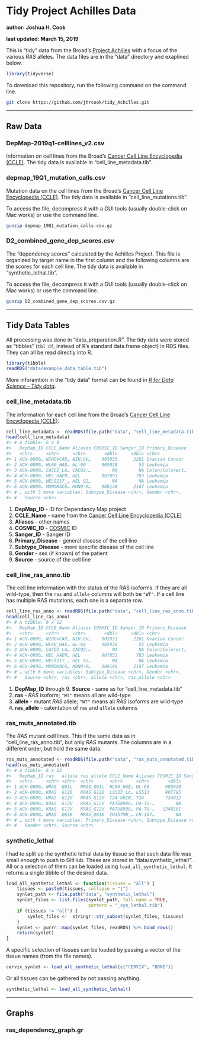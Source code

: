 
<!-- README.md is generated from README.Rmd. Please edit that file -->

# Tidy Project Achilles Data

**author: Joshua H. Cook**

**last updated: March 15, 2019**

This is “tidy” data from the Broad’s [Project
Achilles](https://depmap.org/portal/achilles/) with a focus of the
various *RAS* alleles. The data files are in the “data” directory and
exaplined below.

``` r
library(tidyverse)
```

To download this repository, run the following command on the command
line.

``` bash
git clone https://github.com/jhrcook/tidy_Achilles.git
```

-----

## Raw Data

### DepMap-2019q1-celllines\_v2.csv

Information on cell lines from the Broad’s [Cancer Cell Line
Encyclopedia (CCLE)](https://portals.broadinstitute.org/ccle). The tidy
data is available in “cell\_line\_metadata.tib”.

### depmap\_19Q1\_mutation\_calls.csv

Mutation data on the cell lines from the Broad’s [Cancer Cell Line
Encyclopedia (CCLE)](https://portals.broadinstitute.org/ccle). The tidy
data is available in “cell\_line\_mutations.tib”.

To access the file, decompress it with a GUI tools (usually double-click
on Mac works) or use the command line.

``` bash
gunzip depmap_19Q1_mutation_calls.csv.gz
```

### D2\_combined\_gene\_dep\_scores.csv

The “dependency scores” calculated by the Achilles Project. This file is
organized by target name in the first column and the following columns
are the scores for each cell line. The tidy data is available in
“synthetic\_lethal.tib”.

To access the file, decompress it with a GUI tools (usually double-click
on Mac works) or use the command line.

``` bash
gunzip D2_combined_gene_dep_scores.csv.gz
```

-----

## Tidy Data Tables

All processing was done in “data\_preparation.R”. The tidy data were
stored as “tibbles” (`tbl_df`, instead of R’s standard data.frame
object) in RDS files. They can all be read directly into R.

``` r
library(tibble)
readRDS("data/example_data_table.tib")
```

More inforamtion in the “tidy data” format can be found in [*R for Data
Science - Tidy data*](https://r4ds.had.co.nz/tidy-data.html).

### cell\_line\_metadata.tib

The information for each cell line from the Broad’s [Cancer Cell Line
Encyclopedia
(CCLE)](https://portals.broadinstitute.org/ccle).

``` r
cell_line_metadata <- readRDS(file.path("data", "cell_line_metadata.tib"))
head(cell_line_metadata)
#> # A tibble: 6 x 9
#>   DepMap_ID CCLE_Name Aliases COSMIC_ID Sanger_ID Primary_Disease
#>   <chr>     <chr>     <chr>       <dbl>     <dbl> <chr>          
#> 1 ACH-0000… NIHOVCAR… NIH:OV…    905933      2201 Ovarian Cancer 
#> 2 ACH-0000… HL60_HAE… HL-60      905938        55 Leukemia       
#> 3 ACH-0000… CACO2_LA… CACO2;…        NA        NA Colon/Colorect…
#> 4 ACH-0000… HEL_HAEM… HEL        907053       783 Leukemia       
#> 5 ACH-0000… HEL9217_… HEL 92…        NA        NA Leukemia       
#> 6 ACH-0000… MONOMAC6… MONO-M…    908148      2167 Leukemia       
#> # … with 3 more variables: Subtype_Disease <chr>, Gender <chr>,
#> #   Source <chr>
```

1.  **DepMap\_ID** - ID for Dependancy Map project
2.  **CCLE\_Name** - name from the [Cancer Cell Line Encyclopedia
    (CCLE)](https://portals.broadinstitute.org/ccle)
3.  **Aliases** - other names
4.  **COSMIC\_ID** - [COSMIC](https://cancer.sanger.ac.uk/cosmic) ID
5.  **Sanger\_ID** - Sanger ID
6.  **Primary\_Disease** - general disease of the cell line
7.  **Subtype\_Disease** - more specific disease of the cell line
8.  **Gender** - sex (if known) of the patient
9.  **Source** - source of the cell line

### cell\_line\_ras\_anno.tib

The cell line information with the status of the RAS isoforms. If they
are all wild-type, then the `ras` and `allele` columns will both be
`"WT"`. If a cell line has multiple RAS mutations, each one is a
separate
row.

``` r
cell_line_ras_anno <- readRDS(file.path("data", "cell_line_ras_anno.tib"))
head(cell_line_ras_anno)
#> # A tibble: 6 x 12
#>   DepMap_ID CCLE_Name Aliases COSMIC_ID Sanger_ID Primary_Disease
#>   <chr>     <chr>     <chr>       <dbl>     <dbl> <chr>          
#> 1 ACH-0000… NIHOVCAR… NIH:OV…    905933      2201 Ovarian Cancer 
#> 2 ACH-0000… HL60_HAE… HL-60      905938        55 Leukemia       
#> 3 ACH-0000… CACO2_LA… CACO2;…        NA        NA Colon/Colorect…
#> 4 ACH-0000… HEL_HAEM… HEL        907053       783 Leukemia       
#> 5 ACH-0000… HEL9217_… HEL 92…        NA        NA Leukemia       
#> 6 ACH-0000… MONOMAC6… MONO-M…    908148      2167 Leukemia       
#> # … with 6 more variables: Subtype_Disease <chr>, Gender <chr>,
#> #   Source <chr>, ras <chr>, allele <chr>, ras_allele <chr>
```

1.  **DepMap\_ID** through 9. **Source** - same as for
    “cell\_line\_metadata.tib”
2.  **ras** - *RAS* isoform; `"WT"` means all are wild-type
3.  **allele** - mutant *RAS* allele; `"WT"` means all *RAS* isoforms
    are wild-type
4.  **ras\_allele** - catentation of `ras` and `allele` columns

### ras\_muts\_annotated.tib

The *RAS* mutant cell lines. This if the same data as in
“cell\_line\_ras\_anno.tib”, but only *RAS* mutants. The columns are
in a different order, but hold the same
data.

``` r
ras_muts_annotated <- readRDS(file.path("data", "ras_muts_annotated.tib"))
head(ras_muts_annotated)
#> # A tibble: 6 x 12
#>   DepMap_ID ras   allele ras_allele CCLE_Name Aliases COSMIC_ID Sanger_ID
#>   <chr>     <chr> <chr>  <chr>      <chr>     <chr>       <dbl>     <dbl>
#> 1 ACH-0000… NRAS  Q61L   NRAS_Q61L  HL60_HAE… HL-60      905938        55
#> 2 ACH-0000… KRAS  G12D   KRAS_G12D  LS513_LA… LS513      907795       569
#> 3 ACH-0000… HRAS  G12V   HRAS_G12V  T24_URIN… T24        724812      1455
#> 4 ACH-0000… KRAS  G12V   KRAS_G12V  PATU8988… PA-TU-…        NA        NA
#> 5 ACH-0000… KRAS  G12V   KRAS_G12V  PATU8988… PA-TU-…   1240201      1242
#> 6 ACH-0000… NRAS  Q61K   NRAS_Q61K  CH157MN_… CH-157…        NA        NA
#> # … with 4 more variables: Primary_Disease <chr>, Subtype_Disease <chr>,
#> #   Gender <chr>, Source <chr>
```

### synthetic\_lethal

I had to split up the synthetic lethal data by tissue so that each data
file was small enough to push to GitHub. These are stored in
“data/synthetic\_lethal/”. All or a selection of them can be loaded
using `load_all_synthetic_lethal`. It returns a single tibble of the
desired data.

``` r
load_all_synthetic_lethal <- function(tissues = "all") {
    tissues <- paste0(tissues, collapse = "|")
    synlet_path <- file.path("data", "synthetic_lethal")
    synlet_files <- list.files(synlet_path, full.name = TRUE,
                               pattern = "_syn_lethal.tib")
    if (tissues != "all") {
        synlet_files <-  stringr::str_subset(synlet_files, tissues)
    }
    synlet <- purrr::map(synlet_files, readRDS) %>% bind_rows()
    return(synlet)
}
```

A specific selection of tissues can be loaded by passing a vector of the
tissue names (from the file names).

``` r
cervix_synlet <- load_all_synthetic_lethal(c("CERVIX", "BONE"))
```

Or all tissues can be gathered by not passing anything.

``` r
synthetic_lethal <- load_all_synthetic_lethal()
```

-----

## Graphs

### ras\_dependency\_graph.gr
